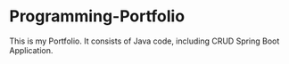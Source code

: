 # Programming-Portfolio

This is my Portfolio. It consists of Java code, including CRUD Spring Boot Application.
